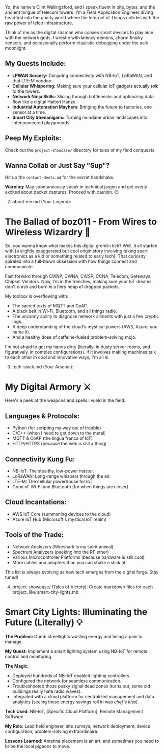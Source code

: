Yo, the name's Clint Wallingsford, and I speak fluent in bits, bytes, and the ancient tongue of telecom towers. I'm a Field Application Engineer diving headfirst into the gnarly world where the Internet of Things collides with the raw power of telco infrastructure.

Think of me as the digital shaman who coaxes smart devices to play nice with the network gods. I wrestle with latency demons, charm finicky sensors, and occasionally perform ritualistic debugging under the pale moonlight.

## My Quests Include:

* **LPWAN Sorcery:** Conjuring connectivity with NB-IoT, LoRaWAN, and that LTE-M voodoo.
* **Cellular Whispering:** Making sure your cellular IoT gadgets actually *talk* to the towers.
* **Network Ninja Skills:** Slicing through bottlenecks and optimizing data flow like a digital Hattori Hanzo.
* **Industrial Automation Mayhem:** Bringing the future to factories, one sensor at a time.
* **Smart City Shenanigans:** Turning mundane urban landscapes into interconnected playgrounds.

## Peep My Exploits:

Check out the `project-showcase/` directory for tales of my field conquests.

## Wanna Collab or Just Say "Sup"?

Hit up the `contact-deets.md` for the secret handshake.

**Warning:** May spontaneously speak in technical jargon and get overly excited about packet captures. Proceed with caution. 😉

2. about-me.md (Your Legend):
# The Ballad of boz011 - From Wires to Wireless Wizardry 📜

So, you wanna know what makes this digital gremlin tick? Well, it all started with [a slightly exaggerated but cool origin story involving taking apart electronics as a kid or something related to early tech]. That curiosity spiraled into a full-blown obsession with how things connect and communicate.

Fast forward through CWNP, CWNA, CWSP, CCNA, Telecom, Gateways, Chipset Vendors. Now, I'm in the trenches, making sure your IoT dreams don't crash and burn in a fiery heap of dropped packets.

My toolbox is overflowing with:

* The sacred texts of MQTT and CoAP.
* A black belt in Wi-Fi, Bluetooth, and all things radio.
* The uncanny ability to diagnose network ailments with just a few cryptic logs.
* A deep understanding of the cloud's mystical powers (AWS, Azure, you name it).
* And a healthy dose of caffeine-fueled problem-solving mojo.

I'm not afraid to get my hands dirty (literally, in dusty server rooms, and figuratively, in complex configurations). If it involves making machines talk to each other in cool and innovative ways, I'm all in.

3. tech-stack.md (Your Arsenal):
# My Digital Armory ⚔️

Here's a peek at the weapons and spells I wield in the field:

## Languages & Protocols:

* Python (for scripting my way out of trouble)
* C/C++ (when I need to get down to the metal)
* MQTT & CoAP (the lingua franca of IoT)
* HTTP/HTTPS (because the web is still a thing)

## Connectivity Kung Fu:

* NB-IoT: The stealthy, low-power master.
* LoRaWAN: Long-range whispers through the air.
* LTE-M: The cellular powerhouse for IoT.
* Good ol' Wi-Fi and Bluetooth (for when things are closer).

## Cloud Incantations:

* AWS IoT Core (summoning devices to the cloud)
* Azure IoT Hub (Microsoft's mystical IoT realm)

## Tools of the Trade:

* Network Analyzers (Wireshark is my spirit animal)
* Spectrum Analyzers (peeking into the RF ether)
* Various Microcontroller Platforms (because hardware is still cool)
* More cables and adapters than you can shake a stick at.

This list is always evolving as new tech emerges from the digital forge. Stay tuned!

4. project-showcase/ (Tales of Victory):
Create markdown files for each project, like smart-city-lights.md:
# Smart City Lights: Illuminating the Future (Literally) 💡

**The Problem:** Dumb streetlights wasting energy and being a pain to manage.

**My Quest:** Implement a smart lighting system using NB-IoT for remote control and monitoring.

**The Magic:**
* Deployed hundreds of NB-IoT enabled lighting controllers.
* Configured the network for seamless communication.
* Troubleshooted those pesky signal dead zones (turns out, some old buildings really hate radio waves).
* Integrated with a cloud platform for centralized management and data analytics (seeing those energy savings roll in was *chef's kiss*).

**Tech Used:** NB-IoT, [Specific Cloud Platform], Remote Management Software

**My Role:** Lead field engineer, site surveys, network deployment, device configuration, problem-solving extraordinaire.

**Lessons Learned:** Antenna placement is an art, and sometimes you need to bribe the local pigeons to move.
